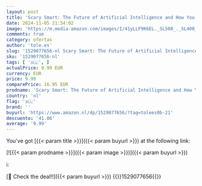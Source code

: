 ```yaml
---
layout: post
title: 'Scary Smart: The Future of Artificial Intelligence and How You Can Save Our World'
date: 2024-11-05 21:54:02
image: 'https://m.media-amazon.com/images/I/41yLLF9K6EL._SL500_._SL400_.jpg'
comments: true
category: ofertas
author: 'tole.es'
slug: '1529077656-nl Scary Smart: The Future of Artificial Intelligence and How...'
sku: '1529077656-nl'
tags: [ '🇳🇱', ]
actualPrice: 9.99 EUR
currency: EUR
price: 9.99
comparePrice: 16.95 EUR
prodname: 'Scary Smart: The Future of Artificial Intelligence and How You Can Save Our World'
country: 'nl'
flag: '🇳🇱'
brand: ''
buyurl: 'https://www.amazon.nl/dp/1529077656/?tag=tolees0b-21'
descuento: '41.06'
average: '9.99'
---
```


You've got [{{< param title >}}]({{< param buyurl >}}) at the following link:

[![{{< param prodname >}}]({{< param image >}})]({{< param buyurl >}})

ℹ️:


[🛒 Check the deal!!]({{< param buyurl >}})
{{<world>}}1529077656{{</world>}}
